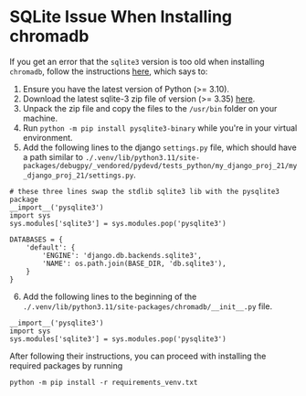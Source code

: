 # SQLite Issue When Installing chromadb

If you get an error that the `sqlite3` version is too old when installing `chromadb`, follow the instructions [here](https://docs.trychroma.com/troubleshooting#sqlite), which says to:

1. Ensure you have the latest version of Python (>= 3.10).
2. Download the latest sqlite-3 zip file of version (>= 3.35) [here](https://www.sqlite.org/download.html).
3. Unpack the zip file and copy the files to the `/usr/bin` folder on your machine.
4. Run `python -m pip install pysqlite3-binary` while you're in your virtual environment.
5. Add the following lines to the django `settings.py` file, which should have a path similar to `./.venv/lib/python3.11/site-packages/debugpy/_vendored/pydevd/tests_python/my_django_proj_21/my_django_proj_21/settings.py`.

```{python}
# these three lines swap the stdlib sqlite3 lib with the pysqlite3 package
__import__('pysqlite3')
import sys
sys.modules['sqlite3'] = sys.modules.pop('pysqlite3')

DATABASES = {
    'default': {
        'ENGINE': 'django.db.backends.sqlite3',
        'NAME': os.path.join(BASE_DIR, 'db.sqlite3'),
    }
}
```

6. Add the following lines to the beginning of the `./.venv/lib/python3.11/site-packages/chromadb/__init__.py` file.

```{python}
__import__('pysqlite3')
import sys
sys.modules['sqlite3'] = sys.modules.pop('pysqlite3')
```

After following their instructions, you can proceed with installing the required packages by running 

```
python -m pip install -r requirements_venv.txt
```
